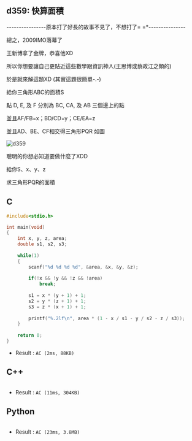 ## d359: 快算面積
----------------原本打了好長的故事不見了，不想打了= =*---------------

總之，2009IMO落幕了

王新博拿了金牌，恭喜他XD

所以你想要讓自己更貼近這些數學跟資訊神人(王思博或蔡政江之類的)

於是就來解這題XD  (其實這題很簡單-.-)

給你三角形ABC的面積S

點 D, E, 及 F 分別為 BC, CA, 及 AB 三個邊上的點

並且AF/FB=x；BD/CD=y；CE/EA=z

並且AD、BE、CF相交得三角形PQR  如圖

![d359]()

聰明的你想必知道要做什麼了XDD

給你S、x、y、z

求三角形PQR的面積

## C
```C
#include<stdio.h>

int main(void)
{
	int x, y, z, area;
	double s1, s2, s3;
	
	while(1)
	{
		scanf("%d %d %d %d", &area, &x, &y, &z);
		
		if(!x && !y && !z && !area)
			break;
		
		s1 = x * (y + 1) + 1;
		s2 = y * (z + 1) + 1;
		s3 = z * (x + 1) + 1;
		
		printf("%.2lf\n", area * (1 - x / s1 - y / s2 - z / s3));
	}
	
	return 0;
}
```
 * Result : `AC (2ms, 88KB)`

## C++
```C++

```
 * Result : `AC (11ms, 304KB)`

## Python
```python

```
 * Result : `AC (23ms, 3.8MB)`
